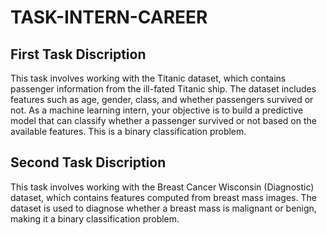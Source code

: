 # TASK-INTERN-CAREER

## First Task Discription

This task involves working with the Titanic dataset, which contains
passenger information from the ill-fated Titanic ship. The dataset
includes features such as age, gender, class, and whether passengers
survived or not. As a machine learning intern, your objective is to
build a predictive model that can classify whether a passenger
survived or not based on the available features. This is a binary
classification problem.

## Second Task Discription

This task involves working with the Breast Cancer Wisconsin
(Diagnostic) dataset, which contains features computed from breast
mass images. The dataset is used to diagnose whether a breast mass
is malignant or benign, making it a binary classification problem.